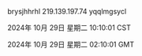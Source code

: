 brysjhhrhl 219.139.197.74 yqqlmgsycl

2024年 10月 29日 星期二 10:10:01 CST

2024年 10月 29日 星期二 02:10:01 GMT
